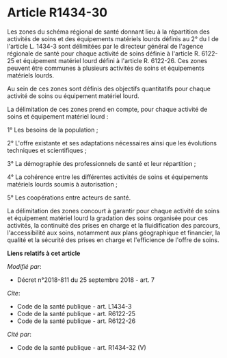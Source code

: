 # Article R1434-30

Les zones du schéma régional de santé donnant lieu à la répartition des activités de soins et des équipements matériels
lourds définis au 2° du I de l'article L. 1434-3 sont délimitées par le directeur général de l'agence régionale de santé pour
chaque activité de soins définie à l'article R. 6122-25 et équipement matériel lourd défini à l'article R. 6122-26. Ces zones
peuvent être communes à plusieurs activités de soins et équipements matériels lourds.

Au sein de ces zones sont définis des objectifs quantitatifs pour chaque activité de soins ou équipement matériel lourd.

La délimitation de ces zones prend en compte, pour chaque activité de soins et équipement matériel lourd :

1° Les besoins de la population ;

2° L'offre existante et ses adaptations nécessaires ainsi que les évolutions techniques et scientifiques ;

3° La démographie des professionnels de santé et leur répartition ;

4° La cohérence entre les différentes activités de soins et équipements matériels lourds soumis à autorisation ;

5° Les coopérations entre acteurs de santé.

La délimitation des zones concourt à garantir pour chaque activité de soins et équipement matériel lourd la gradation des
soins organisée pour ces activités, la continuité des prises en charge et la fluidification des parcours, l'accessibilité aux
soins, notamment aux plans géographique et financier, la qualité et la sécurité des prises en charge et l'efficience de
l'offre de soins.

**Liens relatifs à cet article**

_Modifié par_:

  - Décret n°2018-811 du 25 septembre 2018 - art. 7

_Cite_:

  - Code de la santé publique - art. L1434-3
  - Code de la santé publique - art. R6122-25
  - Code de la santé publique - art. R6122-26

_Cité par_:

  - Code de la santé publique - art. R1434-32 (V)
